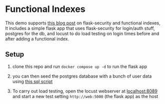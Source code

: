 # Functional Indexes

This demo supports [this blog post](https://blog.ismailmo.com) on flask-security and functional indexes, It includes a simple flask app that uses flask-security for login/auth stuff, postgres for the db, and locust to do load testing on login times before and after adding a functional index.

## Setup

1. clone this repo and run `docker compose up -d` to run the flask app

2. you can then seed the postgres database with a bunch of user data using [this sql script](./load_testing/seed_emails.sql) 

3. To carry out load testing, open the locust webserver at [localhost:8089](localhost:8089) and start a new test setting `http://web:5000` (the flask app) as the host
